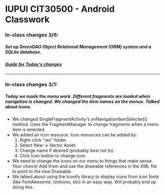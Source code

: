 # IUPUI CIT30500 - Android Classwork
### In-class changes 3/6:
##### Set up GreenDAO Object Relational Management (ORM) system and a SQLite database.  
##### [Guide for Today's changes](https://docs.google.com/document/d/1OcDwosMioMxkrSkbsAKkRAjqxLRwnP6rhI3vxZ_gYPA/edit?usp=sharing)

<hr/>

### In-class changes 3/1:
##### Today we made the menu work.  Different fragments are loaded when navigation is changed.  We changed the item names on the menus. Talked about icons.
* We changed SingleFragmentActivity's onNavigationItemSelected() method.  Uses the FragmentManager to change fragments when a menu item is selected.
* We added an icon resource.  Icon resources can be added by:
  1. Right-click "res" folder.
  1. Select New -> Vector Asset.
  1. Change name if desired (probably best not to).
  1. Click Icon button to change icon.
* We need to change the icons on our menu to things that make sense.  Your choice!  Add them and use the drawable references in the XML file to point to the new Drawable.
* We talked about using the Iconify library to display icons from icon fonts (like FontAwesome, IonIcons, etc) in an easy way.  Will probably end up doing this.
